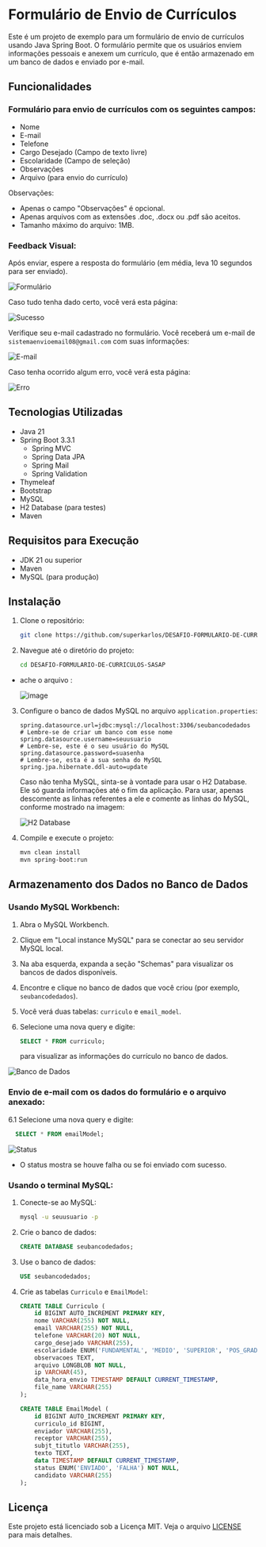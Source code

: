 # Formulário de Envio de Currículos

Este é um projeto de exemplo para um formulário de envio de currículos usando Java Spring Boot. O formulário permite que os usuários enviem informações pessoais e anexem um currículo, que é então armazenado em um banco de dados e enviado por e-mail.

## Funcionalidades

### Formulário para envio de currículos com os seguintes campos:

- Nome
- E-mail
- Telefone
- Cargo Desejado (Campo de texto livre)
- Escolaridade (Campo de seleção)
- Observações
- Arquivo (para envio do currículo)

Observações:
- Apenas o campo "Observações" é opcional.
- Apenas arquivos com as extensões .doc, .docx ou .pdf são aceitos.
- Tamanho máximo do arquivo: 1MB.

### Feedback Visual:

Após enviar, espere a resposta do formulário (em média, leva 10 segundos para ser enviado).

![Formulário](https://github.com/superkarlos/DESAFIO-FORMULARIO-DE-CURRICULOS-SASAP/assets/50372440/5abae612-89e6-4f1e-8076-3832dd311308)

Caso tudo tenha dado certo, você verá esta página:

![Sucesso](https://github.com/superkarlos/DESAFIO-FORMULARIO-DE-CURRICULOS-SASAP/assets/50372440/98e22abf-a45b-40ef-ba47-05416e7ae8c1)

Verifique seu e-mail cadastrado no formulário. Você receberá um e-mail de `sistemaenvioemail08@gmail.com` com suas informações:

![E-mail](https://github.com/superkarlos/DESAFIO-FORMULARIO-DE-CURRICULOS-SASAP/assets/50372440/2a325471-8956-43f7-8967-6db1bd8794ca)

Caso tenha ocorrido algum erro, você verá esta página:

![Erro](https://github.com/superkarlos/DESAFIO-FORMULARIO-DE-CURRICULOS-SASAP/assets/50372440/66068f27-7de3-48d0-8a6b-ae67e901159e)



## Tecnologias Utilizadas

- Java 21
- Spring Boot 3.3.1
  - Spring MVC
  - Spring Data JPA
  - Spring Mail
  - Spring Validation
- Thymeleaf
- Bootstrap
- MySQL
- H2 Database (para testes)
- Maven

## Requisitos para Execução

- JDK 21 ou superior
- Maven
- MySQL (para produção)

## Instalação

1. Clone o repositório:
    ```sh
    git clone https://github.com/superkarlos/DESAFIO-FORMULARIO-DE-CURRICULOS-SASAP.git
    ```

2. Navegue até o diretório do projeto:
    ```sh
    cd DESAFIO-FORMULARIO-DE-CURRICULOS-SASAP
    ```

- ache o arquivo  :
   
   ![image](https://github.com/superkarlos/DESAFIO-FORMULARIO-DE-CURRICULOS-SASAP/assets/50372440/cd2e786d-4114-40a9-9548-4e491d2fbb1a)
  
3. Configure o banco de dados MySQL no arquivo `application.properties`:

    ```properties
    spring.datasource.url=jdbc:mysql://localhost:3306/seubancodedados    # Lembre-se de criar um banco com esse nome
    spring.datasource.username=seuusuario                                # Lembre-se, este é o seu usuário do MySQL
    spring.datasource.password=suasenha                                  # Lembre-se, esta é a sua senha do MySQL
    spring.jpa.hibernate.ddl-auto=update
    ```

    Caso não tenha MySQL, sinta-se à vontade para usar o H2 Database. Ele só guarda informações até o fim da aplicação. Para usar, apenas descomente as linhas referentes a ele e comente as linhas do MySQL, conforme mostrado na imagem:

    ![H2 Database](https://github.com/superkarlos/DESAFIO-FORMULARIO-DE-CURRICULOS-SASAP/assets/50372440/443520c5-3411-4cd7-b330-a3e0007e9f78)

6. Compile e execute o projeto:
    ```sh
    mvn clean install
    mvn spring-boot:run
    ```

## Armazenamento dos Dados no Banco de Dados

### Usando MySQL Workbench:

1. Abra o MySQL Workbench.
2. Clique em "Local instance MySQL" para se conectar ao seu servidor MySQL local.
3. Na aba esquerda, expanda a seção "Schemas" para visualizar os bancos de dados disponíveis.
4. Encontre e clique no banco de dados que você criou (por exemplo, `seubancodedados`).
5. Você verá duas tabelas: `curriculo` e `email_model`.
6. Selecione uma nova query e digite:
   
    ```sql
    SELECT * FROM curriculo;
    ```
   para visualizar as informações do currículo no banco de dados.

![Banco de Dados](https://github.com/superkarlos/DESAFIO-FORMULARIO-DE-CURRICULOS-SASAP/assets/50372440/0b2c966e-44e2-40b3-ac8b-c30438d33c31)

### Envio de e-mail com os dados do formulário e o arquivo anexado:

6.1 Selecione uma nova query e digite:
   
  ```sql
    SELECT * FROM emailModel;
  ```

![Status](https://github.com/superkarlos/DESAFIO-FORMULARIO-DE-CURRICULOS-SASAP/assets/50372440/da5b9a3e-8e4a-4a70-a335-2dc4dabec054)

- O status mostra se houve falha ou se foi enviado com sucesso.

### Usando o terminal MySQL:

1. Conecte-se ao MySQL:
    ```sh
    mysql -u seuusuario -p
    ```
2. Crie o banco de dados:
    ```sql
    CREATE DATABASE seubancodedados;
    ```
3. Use o banco de dados:
    ```sql
    USE seubancodedados;
    ```
4. Crie as tabelas `Curriculo` e `EmailModel`:
    ```sql
    CREATE TABLE Curriculo (
        id BIGINT AUTO_INCREMENT PRIMARY KEY,
        nome VARCHAR(255) NOT NULL,
        email VARCHAR(255) NOT NULL,
        telefone VARCHAR(20) NOT NULL,
        cargo_desejado VARCHAR(255),
        escolaridade ENUM('FUNDAMENTAL', 'MEDIO', 'SUPERIOR', 'POS_GRADUACAO', 'MESTRADO', 'DOUTORADO') NOT NULL,
        observacoes TEXT,
        arquivo LONGBLOB NOT NULL,
        ip VARCHAR(45),
        data_hora_envio TIMESTAMP DEFAULT CURRENT_TIMESTAMP,
        file_name VARCHAR(255)
    );

    CREATE TABLE EmailModel (
        id BIGINT AUTO_INCREMENT PRIMARY KEY,
        curriculo_id BIGINT,
        enviador VARCHAR(255),
        receptor VARCHAR(255),
        subjt_titutlo VARCHAR(255),
        texto TEXT,
        data TIMESTAMP DEFAULT CURRENT_TIMESTAMP,
        status ENUM('ENVIADO', 'FALHA') NOT NULL,
        candidato VARCHAR(255)
    );
    ```

## Licença

Este projeto está licenciado sob a Licença MIT. Veja o arquivo [LICENSE](LICENSE) para mais detalhes.
